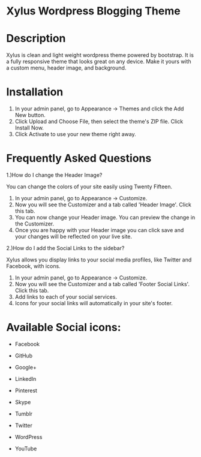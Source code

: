 # Xylus Wordpress Blogging Theme

# Description
Xylus is clean and light weight wordpress theme powered by bootstrap. It  is a fully responsive theme that looks great on any device. Make it yours with a custom menu, header image, and background.

# Installation

1. In your admin panel, go to Appearance -> Themes and click the Add New button.
2. Click Upload and Choose File, then select the theme's ZIP file. Click Install Now.
3. Click Activate to use your new theme right away.

# Frequently Asked Questions

1.)How do I change the Header Image?

You can change the colors of your site easily using Twenty Fifteen.
1. In your admin panel, go to Appearance -> Customize.
2. Now you will see the Customizer and a tab called 'Header Image'. Click this tab.
3. You can now change your Header image. You can preview the change in the Customizer.
4. Once you are happy with your Header image you can click save and your changes will be reflected on your live site.


2.)How do I add the Social Links to the sidebar?

Xylus allows you display links to your social media profiles, like Twitter and Facebook, with icons.
1. In your admin panel, go to Appearance -> Customize.
2. Now you will see the Customizer and a tab called 'Footer Social Links'. Click this tab.
3. Add links to each of your social services.
4. Icons for your social links will automatically in your site's footer.

# Available Social icons:

* Facebook
* GitHub

* Google+
* LinkedIn
* Pinterest
* Skype
* Tumblr
* Twitter
* WordPress
* YouTube
